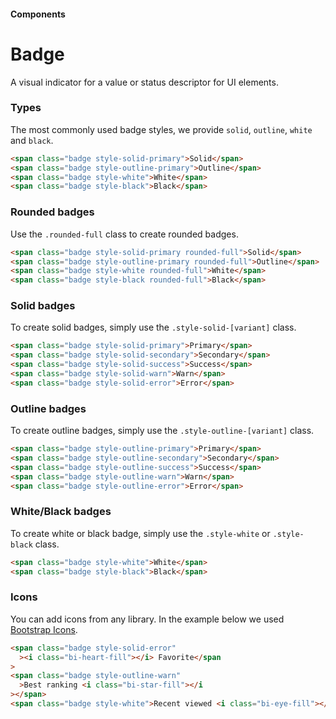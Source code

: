 #### Components

# Badge

A visual indicator for a value or status descriptor for UI elements.

### Types

The most commonly used badge styles, we provide `solid`, `outline`, `white` and `black`.

```html
<span class="badge style-solid-primary">Solid</span>
<span class="badge style-outline-primary">Outline</span>
<span class="badge style-white">White</span>
<span class="badge style-black">Black</span>
```

### Rounded badges

Use the `.rounded-full` class to create rounded badges.

```html
<span class="badge style-solid-primary rounded-full">Solid</span>
<span class="badge style-outline-primary rounded-full">Outline</span>
<span class="badge style-white rounded-full">White</span>
<span class="badge style-black rounded-full">Black</span>
```

### Solid badges

To create solid badges, simply use the `.style-solid-[variant]` class.

```html
<span class="badge style-solid-primary">Primary</span>
<span class="badge style-solid-secondary">Secondary</span>
<span class="badge style-solid-success">Success</span>
<span class="badge style-solid-warn">Warn</span>
<span class="badge style-solid-error">Error</span>
```

### Outline badges

To create outline badges, simply use the `.style-outline-[variant]` class.

```html
<span class="badge style-outline-primary">Primary</span>
<span class="badge style-outline-secondary">Secondary</span>
<span class="badge style-outline-success">Success</span>
<span class="badge style-outline-warn">Warn</span>
<span class="badge style-outline-error">Error</span>
```

### White/Black badges

To create white or black badge, simply use the `.style-white` or `.style-black` class.

```html
<span class="badge style-white">White</span>
<span class="badge style-black">Black</span>
```

### Icons

You can add icons from any library. In the example below we used [Bootstrap Icons](https://icons.getbootstrap.com/).

```html
<span class="badge style-solid-error"
  ><i class="bi-heart-fill"></i> Favorite</span
>
<span class="badge style-outline-warn"
  >Best ranking <i class="bi-star-fill"></i
></span>
<span class="badge style-white">Recent viewed <i class="bi-eye-fill"></i></span>
```
